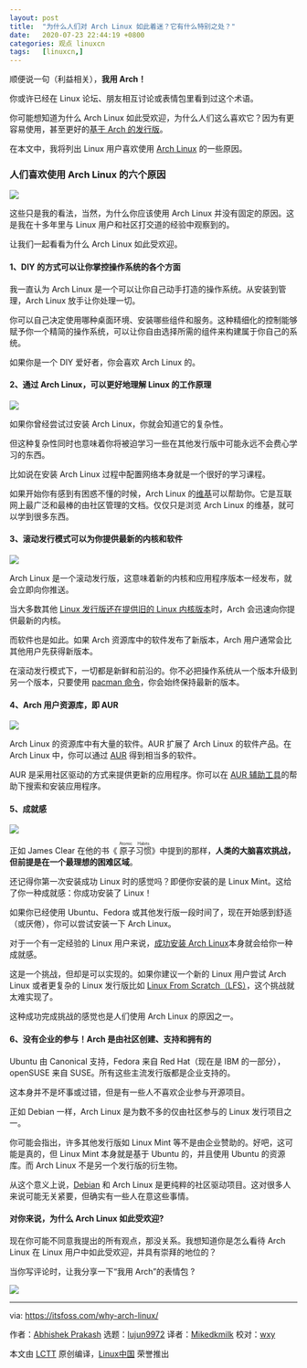 ```yaml
---
layout: post
title:	"为什么人们对 Arch Linux 如此着迷？它有什么特别之处？"
date:	2020-07-23 22:44:19 +0800 
categories:	观点 linuxcn 
tags:	[linuxcn,]
---
```



顺便说一句（利益相关），**我用 Arch！**


你或许已经在 Linux 论坛、朋友相互讨论或表情包里看到过这个术语。


你可能想知道为什么 Arch Linux 如此受欢迎，为什么人们这么喜欢它？因为有更容易使用，甚至更好的[基于 Arch 的发行版](https://itsfoss.com/arch-based-linux-distros/)。


在本文中，我将列出 Linux 用户喜欢使用 [Arch Linux](https://www.archlinux.org/) 的一些原因。


### 人们喜欢使用 Arch Linux 的六个原因


![](/Asserts/Images/album/202007/23/224143zrut005r2jr9jiii.jpg)


这些只是我的看法，当然，为什么你应该使用 Arch Linux 并没有固定的原因。这是我在十多年里与 Linux 用户和社区打交道的经验中观察到的。


让我们一起看看为什么 Arch Linux 如此受欢迎。


#### 1、DIY 的方式可以让你掌控操作系统的各个方面


我一直认为 Arch Linux 是一个可以让你自己动手打造的操作系统。从安装到管理，Arch Linux 放手让你处理一切。


你可以自己决定使用哪种桌面环境、安装哪些组件和服务。这种精细化的控制能够赋予你一个精简的操作系统，可以让你自由选择所需的组件来构建属于你自己的系统。


如果你是一个 DIY 爱好者，你会喜欢 Arch Linux 的。


#### 2、通过 Arch Linux，可以更好地理解 Linux 的工作原理


![](/Asserts/Images/album/202007/23/224242e5c5vdk1fg55kyqf.png)


如果你曾经尝试过安装 Arch Linux，你就会知道它的复杂性。


但这种复杂性同时也意味着你将被迫学习一些在其他发行版中可能永远不会费心学习的东西。


比如说在安装 Arch Linux 过程中配置网络本身就是一个很好的学习课程。


如果开始你有感到有困惑不懂的时候，Arch Linux 的[维基](https://wiki.archlinux.org/)可以帮助你。它是互联网上最广泛和最棒的由社区管理的文档。仅仅只是浏览 Arch Linux 的维基，就可以学到很多东西。


#### 3、滚动发行模式可以为你提供最新的内核和软件


![](/Asserts/Images/album/202007/23/224315a6u50ekggznup63o.png)


Arch Linux 是一个滚动发行版，这意味着新的内核和应用程序版本一经发布，就会立即向你推送。


当大多数其他 [Linux 发行版还在提供旧的 Linux 内核版本](https://itsfoss.com/why-distros-use-old-kernel/)时，Arch 会迅速向你提供最新的内核。


而软件也是如此。如果 Arch 资源库中的软件发布了新版本，Arch 用户通常会比其他用户先获得新版本。


在滚动发行模式下，一切都是新鲜和前沿的。你不必把操作系统从一个版本升级到另一个版本，只要使用 [pacman 命令](https://itsfoss.com/pacman-command/)，你会始终保持最新的版本。


#### 4、Arch 用户资源库，即 AUR


![](/Asserts/Images/album/202007/23/224323y4w4mqoow0iq664r.png)


Arch Linux 的资源库中有大量的软件。AUR 扩展了 Arch Linux 的软件产品。在 Arch Linux 中，你可以通过 [AUR](https://itsfoss.com/aur-arch-linux/) 得到相当多的软件。


AUR 是采用社区驱动的方式来提供更新的应用程序。你可以在 [AUR 辅助工具](https://itsfoss.com/best-aur-helpers/)的帮助下搜索和安装应用程序。


#### 5、成就感


![](/Asserts/Images/album/202007/23/224348o7l7qzml6xlvk6l7.png)


正如 James Clear 在他的书《<ruby> 原子习惯 <rt>  Atomic Habits </rt></ruby>》中提到的那样，**人类的大脑喜欢挑战，但前提是在一个最理想的困难区域**。


还记得你第一次安装成功 Linux 时的感觉吗？即便你安装的是 Linux Mint。这给了你一种成就感：你成功安装了 Linux！


如果你已经使用 Ubuntu、Fedora 或其他发行版一段时间了，现在开始感到舒适（或厌倦），你可以尝试安装一下 Arch Linux。


对于一个有一定经验的 Linux 用户来说，[成功安装 Arch Linux](https://itsfoss.com/install-arch-linux/)本身就会给你一种成就感。


这是一个挑战，但却是可以实现的。如果你建议一个新的 Linux 用户尝试 Arch Linux 或者更复杂的 Linux 发行版比如 [Linux From Scratch（LFS）](http://www.linuxfromscratch.org/)，这个挑战就太难实现了。


这种成功完成挑战的感觉也是人们使用 Arch Linux 的原因之一。


#### 6、没有企业的参与！Arch 是由社区创建、支持和拥有的


Ubuntu 由 Canonical 支持，Fedora 来自 Red Hat（现在是 IBM 的一部分），openSUSE 来自 SUSE。所有这些主流发行版都是企业支持的。


这本身并不是坏事或过错，但是有一些人不喜欢企业参与开源项目。


正如 Debian 一样，Arch Linux 是为数不多的仅由社区参与的 Linux 发行项目之一。


你可能会指出，许多其他发行版如 Linux Mint 等不是由企业赞助的。好吧，这可能是真的，但 Linux Mint 本身就是基于 Ubuntu 的，并且使用 Ubuntu 的资源库。而 Arch Linux 不是另一个发行版的衍生物。


从这个意义上说，[Debian](https://www.debian.org/) 和 Arch Linux 是更纯粹的社区驱动项目。这对很多人来说可能无关紧要，但确实有一些人在意这些事情。


#### 对你来说，为什么 Arch Linux 如此受欢迎?


现在你可能不同意我提出的所有观点，那没关系。我想知道你是怎么看待 Arch Linux 在 Linux 用户中如此受欢迎，并具有崇拜的地位的？


当你写评论时，让我分享一下“我用 Arch”的表情包 ?


![](/Asserts/Images/album/202007/23/224357t0gk0qejohg00mq5.jpg)




---


via: <https://itsfoss.com/why-arch-linux/>


作者：[Abhishek Prakash](https://itsfoss.com/author/abhishek/) 选题：[lujun9972](https://github.com/lujun9972) 译者：[Mikedkmilk](https://github.com/Mikedkmilk) 校对：[wxy](https://github.com/wxy)


本文由 [LCTT](https://github.com/LCTT/TranslateProject) 原创编译，[Linux中国](https://linux.cn/) 荣誉推出
